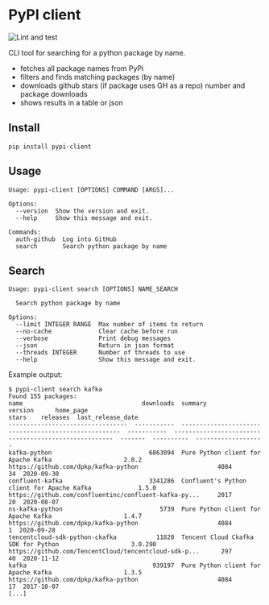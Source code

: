 PyPI client
===========

![Lint and test](https://github.com/abahdanovich/pypi-client/workflows/Lint%20and%20test/badge.svg)

CLI tool for searching for a python package by name.

* fetches all package names from PyPi
* filters and finds matching packages (by name)
* downloads github stars (if package uses GH as a repo) number and package downloads
* shows results in a table or json

Install
-------

```
pip install pypi-client
```

Usage
-----

```
Usage: pypi-client [OPTIONS] COMMAND [ARGS]...

Options:
  --version  Show the version and exit.
  --help     Show this message and exit.

Commands:
  auth-github  Log into GitHub
  search       Search python package by name
```

Search
------

```
Usage: pypi-client search [OPTIONS] NAME_SEARCH

  Search python package by name

Options:
  --limit INTEGER RANGE  Max number of items to return
  --no-cache             Clear cache before run
  --verbose              Print debug messages
  --json                 Return in json format
  --threads INTEGER      Number of threads to use
  --help                 Show this message and exit.
```

Example output:

```
$ pypi-client search kafka
Found 155 packages:
name                                 downloads  summary                                                version      home_page                                                stars    releases  last_release_date
---------------------------------  -----------  -----------------------------------------------------  -----------  -----------------------------------------------------  -------  ----------  -------------------
kafka-python                           6863094  Pure Python client for Apache Kafka                    2.0.2        https://github.com/dpkp/kafka-python                      4084          34  2020-09-30
confluent-kafka                        3341286  Confluent's Python client for Apache Kafka             1.5.0        https://github.com/confluentinc/confluent-kafka-py...     2017          20  2020-08-07
ns-kafka-python                           5739  Pure Python client for Apache Kafka                    1.4.7        https://github.com/dpkp/kafka-python                      4084           1  2020-09-28
tencentcloud-sdk-python-ckafka           11820  Tencent Cloud Ckafka SDK for Python                    3.0.290      https://github.com/TencentCloud/tencentcloud-sdk-p...      297          40  2020-11-12
kafka                                   939197  Pure Python client for Apache Kafka                    1.3.5        https://github.com/dpkp/kafka-python                      4084          17  2017-10-07
[...]
```